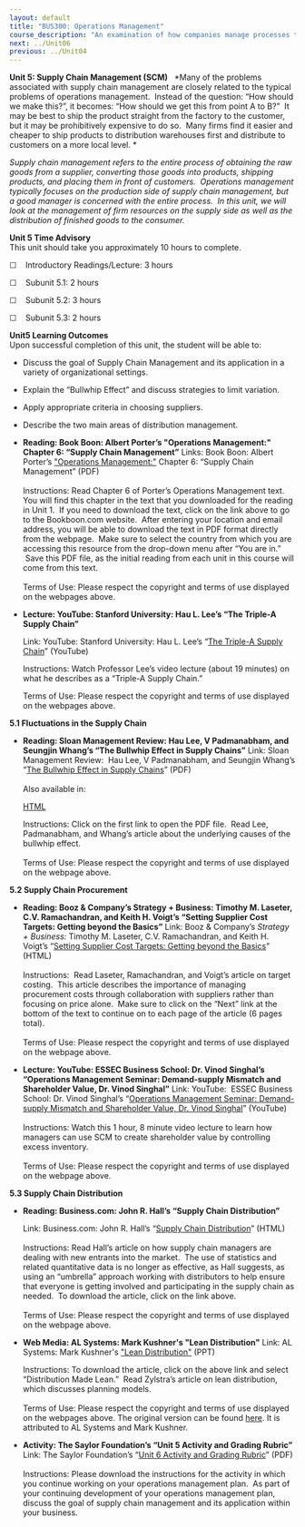 ```yaml
---
layout: default
title: "BUS300: Operations Management"
course_description: "An examination of how companies manage processes to produce the products or services required by their customers. Topics include product design, supply chain management, quality, inventory, and planning."
next: ../Unit06
previous: ../Unit04
---
```

**Unit 5: Supply Chain Management (SCM)** <span id="5"></span> 
*Many of the problems associated with supply chain management are
closely related to the typical problems of operations management. 
Instead of the question: “How should we make this?”, it becomes: “How
should we get this from point A to B?”  It may be best to ship the
product straight from the factory to the customer, but it may be
prohibitively expensive to do so.  Many firms find it easier and cheaper
to ship products to distribution warehouses first and distribute to
customers on a more local level. *  
  
 *Supply chain management refers to the entire process of obtaining the
raw goods from a supplier, converting those goods into products,
shipping products, and placing them in front of customers.  Operations
management typically focuses on the production side of supply chain
management, but a good manager is concerned with the entire process.  In
this unit, we will look at the management of firm resources on the
supply side as well as the distribution of finished goods to the
consumer.*

**Unit 5 Time Advisory**  
This unit should take you approximately 10 hours to complete.

☐    Introductory Readings/Lecture: 3 hours

☐    Subunit 5.1: 2 hours

☐    Subunit 5.2: 3 hours

☐    Subunit 5.3: 2 hours

**Unit5 Learning Outcomes**  
Upon successful completion of this unit, the student will be able to:

-   Discuss the goal of Supply Chain Management and its application in a
    variety of organizational settings.
-   Explain the “Bullwhip Effect” and discuss strategies to limit
    variation.
-   Apply appropriate criteria in choosing suppliers.
-   Describe the two main areas of distribution management.

-   **Reading: Book Boon: Albert Porter’s "Operations Management:"
    Chapter 6: “Supply Chain Management”**
    Links: Book Boon: Albert Porter’s ["Operations
    Management:"](http://bookboon.com/en/textbooks/management-organisation/operations-management)
    Chapter 6: “Supply Chain Management” (PDF)  
        
     Instructions: Read Chapter 6 of Porter’s Operations Management
    text.  You will find this chapter in the text that you downloaded
    for the reading in Unit 1.  If you need to download the text, click
    on the link above to go to the Bookboon.com website.  After entering
    your location and email address, you will be able to download the
    text in PDF format directly from the webpage.  Make sure to select
    the country from which you are accessing this resource from the
    drop-down menu after “You are in.”  Save this PDF file, as the
    initial reading from each unit in this course will come from this
    text.  
        
     Terms of Use: Please respect the copyright and terms of use
    displayed on the webpages above.

-   **Lecture: YouTube: Stanford University: Hau L. Lee’s “The Triple-A
    Supply Chain”**

    <span class="title1">Link: YouTube: Stanford University: Hau L.
    Lee’s “[The Triple-A Supply
    Chain](http://www.youtube.com/watch?v=iCvRKfRmnxk)” (YouTube)</span>

    Instructions: Watch Professor Lee’s video lecture (about 19 minutes)
    on what he describes as a “Triple-A Supply Chain.”

    Terms of Use: Please respect the copyright and terms of use
    displayed on the webpages above.

**5.1 Fluctuations in the Supply Chain** <span id="5.1"></span> 
-   **Reading: Sloan Management Review: Hau Lee, V Padmanabham, and
    Seungjin Whang’s “The Bullwhip Effect in Supply Chains”**
    Link: Sloan Management Review:  Hau Lee, V Padmanabham, and Seungjin
    Whang’s “[The Bullwhip Effect in Supply
    Chains](http://scholar.google.com/scholar?hl=en&lr=&q=related:XzVuROLxxLgJ:scholar.google.com/&um=1&ie=UTF-8&ei=iz6KTbrMIJGH0QHslrnzDQ&sa=X&oi=science_links&ct=sl-related&resnum=1&ved=0CB0QzwIwAA)”
    (PDF)  
        
     Also available in:  

    [HTML](http://74.125.127.132/scholar?q=cache:XzVuROLxxLgJ:scholar.google.com/&hl=en&as_sdt=0,47)  
      
     Instructions: Click on the first link to open the PDF file.  Read
    Lee, Padmanabham, and Whang’s article about the underlying causes of
    the bullwhip effect.  
        
     Terms of Use: Please respect the copyright and terms of use
    displayed on the webpage above.

**5.2 Supply Chain Procurement** <span id="5.2"></span> 
-   **Reading: Booz & Company’s Strategy + Business: Timothy M. Laseter,
    C.V. Ramachandran, and Keith H. Voigt’s “Setting Supplier Cost
    Targets: Getting beyond the Basics”**
    Link: Booz & Company’s *Strategy + Business:* Timothy M. Laseter,
    C.V. Ramachandran, and Keith H. Voigt’s “[Setting Supplier Cost
    Targets: Getting beyond the
    Basics](http://www.strategy-business.com/article/8996?gko=1f952)”
    (HTML)  
        
     Instructions:  Read Laseter, Ramachandran, and Voigt’s article on
    target costing.  This article describes the importance of managing
    procurement costs through collaboration with suppliers rather than
    focusing on price alone.  Make sure to click on the “Next” link at
    the bottom of the text to continue on to each page of the article (6
    pages total).  
        
     Terms of Use: Please respect the copyright and terms of use
    displayed on the webpage above.

-   **Lecture: YouTube: ESSEC Business School: Dr. Vinod Singhal’s
    “Operations Management Seminar: Demand-supply Mismatch and
    Shareholder Value, Dr. Vinod Singhal”**
    Link: YouTube:  ESSEC Business School: Dr. Vinod Singhal’s
    “[Operations Management Seminar: Demand-supply Mismatch and
    Shareholder Value, Dr. Vinod
    Singhal](http://www.youtube.com/watch?v=caHd0foq4fY)” (YouTube)  
        
     Instructions: Watch this 1 hour, 8 minute video lecture to learn
    how managers can use SCM to create shareholder value by controlling
    excess inventory.  
        
     Terms of Use: Please respect the copyright and terms of use
    displayed on the webpage above.

**5.3 Supply Chain Distribution** <span id="5.3"></span> 
-   **Reading: Business.com: John R. Hall’s “Supply Chain
    Distribution”**

    Link: Business.com: John R. Hall’s “[Supply Chain
    Distribution](http://www.business.com/guides/supply-chain-distribution-7668/)”
    (HTML)  
        
     Instructions: Read Hall’s article on how supply chain managers are
    dealing with new entrants into the market.  The use of statistics
    and related quantitative data is no longer as effective, as Hall
    suggests, as using an “umbrella” approach working with distributors
    to help ensure that everyone is getting involved and participating
    in the supply chain as needed.  To download the article, click on
    the link above.  
        
     Terms of Use: Please respect the copyright and terms of use
    displayed on the webpage above.

-   **Web Media: AL Systems: Mark Kushner's "Lean Distribution"**
    Link: AL Systems: Mark Kushner's ["Lean
    Distribution"](http://www.saylor.org/site/wp-content/uploads/2014/09/BUS300-5.3-ALSystemsLeanDistributionPPT-Copyright.pdf)
    (PPT)  
      
     Instructions: To download the article, click on the above link and
    select “Distribution Made Lean.”  Read Zylstra’s article on lean
    distribution, which discusses planning models.   
        
     Terms of Use: Please respect the copyright and terms of use
    displayed on the webpages above. The original version can be found
    [here](http://www.slideshare.net/alsystems/lean-distribution). It is
    attributed to AL Systems and Mark Kushner.

-   **Activity: The Saylor Foundation’s “Unit 5 Activity and Grading
    Rubric”**
    Link: The Saylor Foundation’s “[Unit 6 Activity and Grading
    Rubric](http://www.saylor.org/site/wp-content/uploads/2011/11/BUS300-Unit-5-Assignment-FINAL.pdf)”
    (PDF)  
        
     Instructions: Please download the instructions for the activity in
    which you continue working on your operations management plan.  As
    part of your continuing development of your operations management
    plan, discuss the goal of supply chain management and its
    application within your business.


